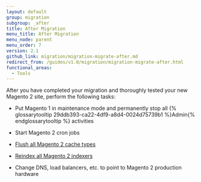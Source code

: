 ```yaml
---
layout: default
group: migration
subgroup: _after
title: After Migration
menu_title: After Migration
menu_node: parent
menu_order: 7
version: 2.1
github_link: migration/migration-migrate-after.md
redirect_from: /guides/v1.0/migration/migration-migrate-after.html
functional_areas:
  - Tools
---
```


After you have completed your migration and thoroughly tested your new Magento 2 site, perform the following tasks:

*	Put Magento 1 in maintenance mode and permanently stop all {% glossarytooltip 29ddb393-ca22-4df9-a8d4-0024d75739b1 %}Admin{% endglossarytooltip %} activities

*	Start Magento 2 cron jobs

*	<a href="{{page.baseurl}}config-guide/cli/config-cli-subcommands-cache.html#config-cli-subcommands-cache-clean" target="_blank">Flush all Magento 2 cache types</a>

*	<a href="{{page.baseurl}}config-guide/cli/config-cli-subcommands-index.html#config-cli-subcommands-index-reindex" target="_blank">Reindex all Magento 2 indexers</a>

*	Change DNS, load balancers, etc. to point to Magento 2 production hardware

